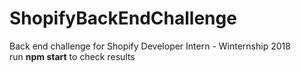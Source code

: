 # ShopifyBackEndChallenge
Back end challenge for Shopify Developer Intern - Winternship 2018 <br>
run <strong>npm start</strong> to check results
